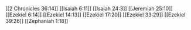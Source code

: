 [[2 Chronicles 36:14]]
[[Isaiah 6:11]]
[[Isaiah 24:3]]
[[Jeremiah 25:10]]
[[Ezekiel 6:14]]
[[Ezekiel 14:13]]
[[Ezekiel 17:20]]
[[Ezekiel 33:29]]
[[Ezekiel 39:26]]
[[Zephaniah 1:18]]
